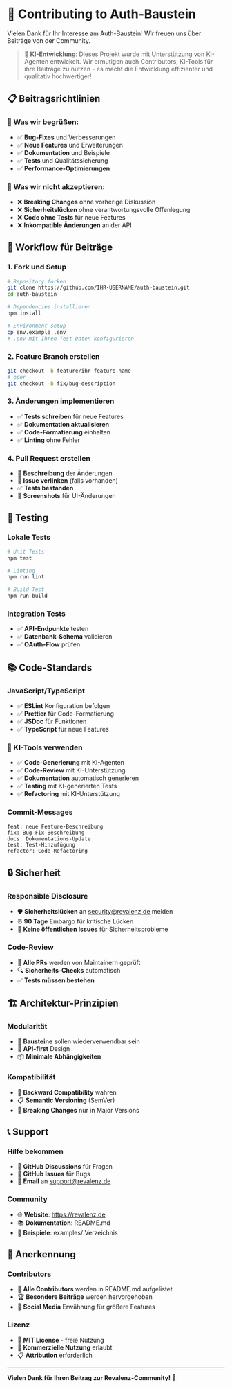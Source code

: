 # 🤝 Contributing to Auth-Baustein

Vielen Dank für Ihr Interesse am Auth-Baustein! Wir freuen uns über Beiträge von der Community.

> 🤖 **KI-Entwicklung**: Dieses Projekt wurde mit Unterstützung von KI-Agenten entwickelt. Wir ermutigen auch Contributors, KI-Tools für ihre Beiträge zu nutzen - es macht die Entwicklung effizienter und qualitativ hochwertiger!

## 📋 **Beitragsrichtlinien**

### **🎯 Was wir begrüßen:**
- ✅ **Bug-Fixes** und Verbesserungen
- ✅ **Neue Features** und Erweiterungen
- ✅ **Dokumentation** und Beispiele
- ✅ **Tests** und Qualitätssicherung
- ✅ **Performance-Optimierungen**

### **🚫 Was wir nicht akzeptieren:**
- ❌ **Breaking Changes** ohne vorherige Diskussion
- ❌ **Sicherheitslücken** ohne verantwortungsvolle Offenlegung
- ❌ **Code ohne Tests** für neue Features
- ❌ **Inkompatible Änderungen** an der API

## 🔄 **Workflow für Beiträge**

### **1. Fork und Setup**
```bash
# Repository forken
git clone https://github.com/IHR-USERNAME/auth-baustein.git
cd auth-baustein

# Dependencies installieren
npm install

# Environment setup
cp env.example .env
# .env mit Ihren Test-Daten konfigurieren
```

### **2. Feature Branch erstellen**
```bash
git checkout -b feature/ihr-feature-name
# oder
git checkout -b fix/bug-description
```

### **3. Änderungen implementieren**
- ✅ **Tests schreiben** für neue Features
- ✅ **Dokumentation aktualisieren**
- ✅ **Code-Formatierung** einhalten
- ✅ **Linting** ohne Fehler

### **4. Pull Request erstellen**
- 📝 **Beschreibung** der Änderungen
- 🔗 **Issue verlinken** (falls vorhanden)
- ✅ **Tests bestanden**
- 📸 **Screenshots** für UI-Änderungen

## 🧪 **Testing**

### **Lokale Tests**
```bash
# Unit Tests
npm test

# Linting
npm run lint

# Build Test
npm run build
```

### **Integration Tests**
- ✅ **API-Endpunkte** testen
- ✅ **Datenbank-Schema** validieren
- ✅ **OAuth-Flow** prüfen

## 📚 **Code-Standards**

### **JavaScript/TypeScript**
- ✅ **ESLint** Konfiguration befolgen
- ✅ **Prettier** für Code-Formatierung
- ✅ **JSDoc** für Funktionen
- ✅ **TypeScript** für neue Features

### **🤖 KI-Tools verwenden**
- ✅ **Code-Generierung** mit KI-Agenten
- ✅ **Code-Review** mit KI-Unterstützung
- ✅ **Dokumentation** automatisch generieren
- ✅ **Testing** mit KI-generierten Tests
- ✅ **Refactoring** mit KI-Unterstützung

### **Commit-Messages**
```
feat: neue Feature-Beschreibung
fix: Bug-Fix-Beschreibung
docs: Dokumentations-Update
test: Test-Hinzufügung
refactor: Code-Refactoring
```

## 🔒 **Sicherheit**

### **Responsible Disclosure**
- 🛡️ **Sicherheitslücken** an security@revalenz.de melden
- ⏰ **90 Tage** Embargo für kritische Lücken
- 📧 **Keine öffentlichen Issues** für Sicherheitsprobleme

### **Code-Review**
- 👀 **Alle PRs** werden von Maintainern geprüft
- 🔍 **Sicherheits-Checks** automatisch
- ✅ **Tests müssen bestehen**

## 🏗️ **Architektur-Prinzipien**

### **Modularität**
- 🔧 **Bausteine** sollen wiederverwendbar sein
- 🔌 **API-first** Design
- 📦 **Minimale Abhängigkeiten**

### **Kompatibilität**
- 🔄 **Backward Compatibility** wahren
- 📋 **Semantic Versioning** (SemVer)
- 🧪 **Breaking Changes** nur in Major Versions

## 📞 **Support**

### **Hilfe bekommen**
- 💬 **GitHub Discussions** für Fragen
- 🐛 **GitHub Issues** für Bugs
- 📧 **Email** an support@revalenz.de

### **Community**
- 🌐 **Website**: https://revalenz.de
- 📚 **Dokumentation**: README.md
- 🎯 **Beispiele**: examples/ Verzeichnis

## 🎉 **Anerkennung**

### **Contributors**
- 👥 **Alle Contributors** werden in README.md aufgelistet
- 🏆 **Besondere Beiträge** werden hervorgehoben
- 📢 **Social Media** Erwähnung für größere Features

### **Lizenz**
- 📄 **MIT License** - freie Nutzung
- 🏢 **Kommerzielle Nutzung** erlaubt
- 📋 **Attribution** erforderlich

---

**Vielen Dank für Ihren Beitrag zur Revalenz-Community!** 🚀
